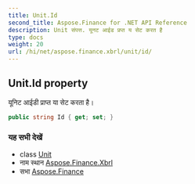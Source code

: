 ```yaml
---
title: Unit.Id
second_title: Aspose.Finance for .NET API Reference
description: Unit संपत्त. यूनट आईड प्रप्त य सेट करत है
type: docs
weight: 20
url: /hi/net/aspose.finance.xbrl/unit/id/
---
```

## Unit.Id property

यूनिट आईडी प्राप्त या सेट करता है।

```csharp
public string Id { get; set; }
```

### यह सभी देखें

* class [Unit](../)
* नाम स्थान [Aspose.Finance.Xbrl](../../unit/)
* सभा [Aspose.Finance](../../../)


